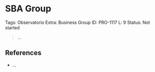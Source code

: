 # SBA Group

Tags: Observatorio
Extra: Business Group
ID: PRO-1117
L: 9
Status: Not started

> …
> 

## References

- …